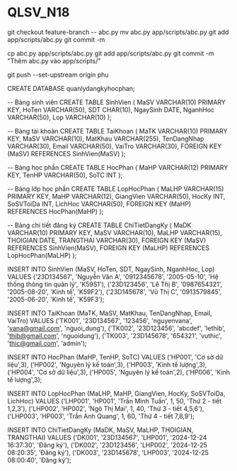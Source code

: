 # QLSV_N18

git checkout feature-branch -- abc.py
mv abc.py app/scripts/abc.py
git add app/scripts/abc.py
git commit -m

cp abc.py app/scripts/abc.py
git add app/scripts/abc.py
git commit -m "Thêm abc.py vào app/scripts/"

git push --set-upstream origin phu

CREATE DATABASE quanlydangkyhocphan;

-- Bảng sinh viên
CREATE TABLE SinhVien (
    MaSV VARCHAR(10) PRIMARY KEY,
    HoTen VARCHAR(50),
    SDT CHAR(10),
    NgaySinh DATE,
    NganhHoc VARCHAR(50),
    Lop VARCHAR(10)
);

-- Bảng tài khoản
CREATE TABLE TaiKhoan (
    MaTK VARCHAR(10) PRIMARY KEY,
    MaSV VARCHAR(10),
    MatKhau VARCHAR(255),
    TenDangNhap VARCHAR(30),
    Email VARCHAR(50),
    VaiTro VARCHAR(30),
    FOREIGN KEY (MaSV) REFERENCES SinhVien(MaSV)
);

-- Bảng học phần
CREATE TABLE HocPhan (
    MaHP VARCHAR(12) PRIMARY KEY,
    TenHP VARCHAR(50),
    SoTC INT
);

-- Bảng lớp học phần
CREATE TABLE LopHocPhan (
    MaLHP VARCHAR(15) PRIMARY KEY,
    MaHP VARCHAR(12),
    GiangVien VARCHAR(50),
    HocKy INT,
    SoSVToiDa INT,
    LichHoc VARCHAR(50),
    FOREIGN KEY (MaHP) REFERENCES HocPhan(MaHP)
);

-- Bảng chi tiết đăng ký
CREATE TABLE ChiTietDangKy (
    MaDK VARCHAR(10) PRIMARY KEY,
    MaSV VARCHAR(10),
    MaLHP VARCHAR(15),
    THOIGIAN DATE,
    TRANGTHAI VARCHAR(30),
    FOREIGN KEY (MaSV) REFERENCES SinhVien(MaSV),
    FOREIGN KEY (MaLHP) REFERENCES LopHocPhan(MaLHP)
);



INSERT INTO SinhVien (MaSV, HoTen, SDT, NgaySinh, NganhHoc, Lop)
VALUES 
('23D134567', 'Nguyễn Văn A', '0912345678', '2005-05-10', 'Hệ thống thông tin quản lý', 'K59S1'),
('23D123456', 'Lê Thị B', '0987654321', '2005-08-20', 'Kinh tế', 'K59F2'),
('23D145678', 'Vũ Thị C', '0913579845', '2005-06-20', 'Kinh tế', 'K59F3');


INSERT INTO TaiKhoan (MaTK, MaSV, MatKhau, TenDangNhap, Email, VaiTro)
VALUES 
('TK001', '23D134567', '123456', 'nguyenvana', 'vana@gmail.com', 'nguoi_dung'),
('TK002', '23D123456', 'abcdef', 'lethib', 'thib@gmail.com', 'nguoidung'),
('TK003', '23D145678', '654321', 'vuthic', 'thic@gmail.com', 'admin');

INSERT INTO HocPhan (MaHP, TenHP, SoTC)
VALUES 
('HP001', 'Cơ sở dữ liệu',3),
('HP002', 'Nguyên lý kế toán',3),
('HP003', 'Kinh tế lượng',3),
('HP004', 'Cơ sở dữ liệu',3),
('HP005', 'Nguyên lý kế toán',2),
('HP006', 'Kinh tế lượng',3);

INSERT INTO LopHocPhan (MaLHP, MaHP, GiangVien, HocKy, SoSVToiDa, LichHoc)
VALUES 
('LHP001', 'HP001', 'Trần Minh Tuấn', 1, 50, 'Thứ 2 - tiết 1,2,3'),
('LHP002', 'HP002', 'Ngô Thị Mai', 1, 40, 'Thứ 3 - tiết 4,5,6'),
('LHP003', 'HP003', 'Trần Anh Quang', 1, 60, 'Thứ 4 - tiết 7,8,9');


INSERT INTO ChiTietDangKy (MaDK, MaSV, MaLHP, THOIGIAN, TRANGTHAI)
VALUES 
('DK001', '23D134567', 'LHP001', '2024-12-24 16:37:30', 'Đăng ký'),
('DK002', '23D123456', 'LHP002', '2024-12-25 08:20:35', 'Đăng ký'),
('DK003', '23D145678', 'LHP003', '2024-12-25 08:00:40', 'Đăng ký');


####
